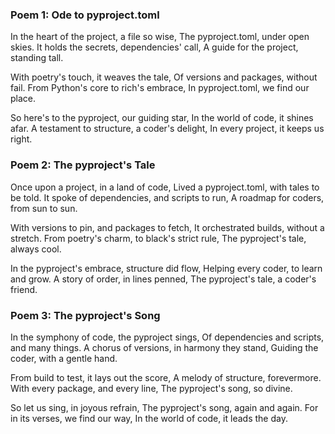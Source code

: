 ### Poem 1: Ode to pyproject.toml

In the heart of the project, a file so wise,
The pyproject.toml, under open skies.
It holds the secrets, dependencies' call,
A guide for the project, standing tall.

With poetry's touch, it weaves the tale,
Of versions and packages, without fail.
From Python's core to rich's embrace,
In pyproject.toml, we find our place.

So here's to the pyproject, our guiding star,
In the world of code, it shines afar.
A testament to structure, a coder's delight,
In every project, it keeps us right.

### Poem 2: The pyproject's Tale

Once upon a project, in a land of code,
Lived a pyproject.toml, with tales to be told.
It spoke of dependencies, and scripts to run,
A roadmap for coders, from sun to sun.

With versions to pin, and packages to fetch,
It orchestrated builds, without a stretch.
From poetry's charm, to black's strict rule,
The pyproject's tale, always cool.

In the pyproject's embrace, structure did flow,
Helping every coder, to learn and grow.
A story of order, in lines penned,
The pyproject's tale, a coder's friend.

### Poem 3: The pyproject's Song

In the symphony of code, the pyproject sings,
Of dependencies and scripts, and many things.
A chorus of versions, in harmony they stand,
Guiding the coder, with a gentle hand.

From build to test, it lays out the score,
A melody of structure, forevermore.
With every package, and every line,
The pyproject's song, so divine.

So let us sing, in joyous refrain,
The pyproject's song, again and again.
For in its verses, we find our way,
In the world of code, it leads the day.